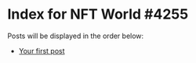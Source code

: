 # Index for NFT World #4255
Posts will be displayed in the order below:

- [Your first post](./001-first.md)


